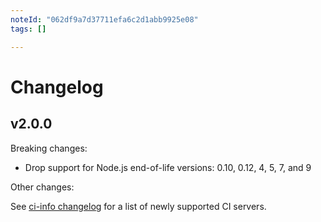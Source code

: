 ```yaml
---
noteId: "062df9a7d37711efa6c2d1abb9925e08"
tags: []

---
```


# Changelog

## v2.0.0

Breaking changes:

* Drop support for Node.js end-of-life versions: 0.10, 0.12, 4, 5, 7,
  and 9

Other changes:

See [ci-info
changelog](https://github.com/watson/ci-info/blob/master/CHANGELOG.md#v200)
for a list of newly supported CI servers.
